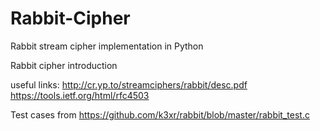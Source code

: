 # Rabbit-Cipher
Rabbit stream cipher implementation in Python

Rabbit cipher introduction

useful links: http://cr.yp.to/streamciphers/rabbit/desc.pdf 
https://tools.ietf.org/html/rfc4503

Test cases from  https://github.com/k3xr/rabbit/blob/master/rabbit_test.c
